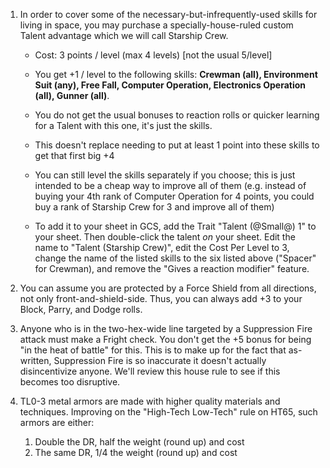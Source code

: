 1. In order to cover some of the necessary-but-infrequently-used skills for living in space, you may purchase a specially-house-ruled custom Talent advantage which we will call Starship Crew.
    
    - Cost: 3 points / level (max 4 levels) [not the usual 5/level]
        
    - You get +1 / level to the following skills: **Crewman (all), Environment Suit (any), Free Fall, Computer Operation, Electronics Operation (all), Gunner (all)**.
        
    - You do not get the usual bonuses to reaction rolls or quicker learning for a Talent with this one, it's just the skills.
        
    - This doesn't replace needing to put at least 1 point into these skills to get that first big +4
        
    - You can still level the skills separately if you choose; this is just intended to be a cheap way to improve all of them (e.g. instead of buying your 4th rank of Computer Operation for 4 points, you could buy a rank of Starship Crew for 3 and improve all of them)
        
    - To add it to your sheet in GCS, add the Trait "Talent (@Small@) 1" to your sheet. Then double-click the talent _on_ your sheet. Edit the name to "Talent (Starship Crew)", edit the Cost Per Level to 3, change the name of the listed skills to the six listed above ("Spacer" for Crewman), and remove the "Gives a reaction modifier" feature.
2. You can assume you are protected by a Force Shield from all directions, not only front-and-shield-side. Thus, you can always add +3 to your Block, Parry, and Dodge rolls.
3. Anyone who is in the two-hex-wide line targeted by a Suppression Fire attack must make a Fright check. You don't get the +5 bonus for being "in the heat of battle" for this. This is to make up for the fact that as-written, Suppression Fire is so inaccurate it doesn't actually disincentivize anyone. We'll review this house rule to see if this becomes too disruptive.
4. TL0-3 metal armors are made with higher quality materials and techniques. Improving on the "High-Tech Low-Tech" rule on HT65, such armors are either:
	1. Double the DR, half the weight (round up) and cost
	2. The same DR, 1/4 the weight (round up) and cost